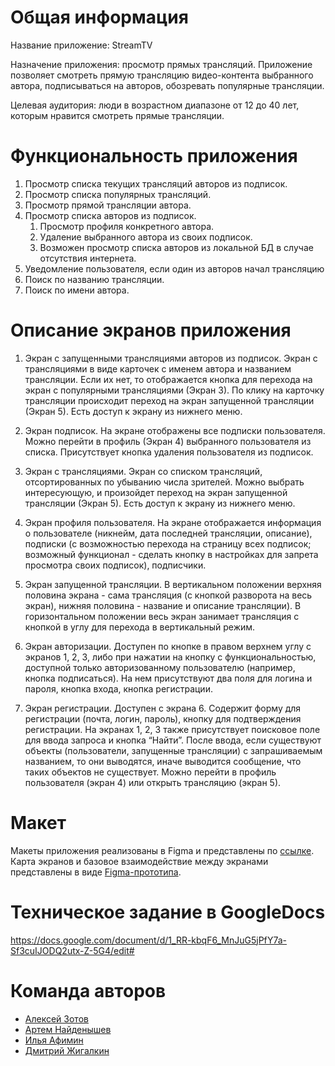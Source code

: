# Общая информация
Название приложение: StreamTV

Назначение приложения: просмотр прямых трансляций. Приложение позволяет смотреть прямую трансляцию видео-контента выбранного автора, подписываться на авторов, обозревать популярные трансляции.

Целевая аудитория: люди в возрастном диапазоне от 12 до 40 лет, которым нравится смотреть прямые трансляции.

# Функциональность приложения
1. Просмотр списка текущих трансляций авторов из подписок.
2. Просмотр списка популярных трансляций.
3. Просмотр прямой трансляции автора.
4. Просмотр списка авторов из подписок.
    1) Просмотр профиля конкретного автора.
    2) Удаление выбранного автора из своих подписок.
    3) Возможен просмотр списка авторов из локальной БД в случае отсутствия интернета.
5. Уведомление пользователя, если один из авторов начал трансляцию
6. Поиск по названию трансляции.
7. Поиск по имени автора.

# Описание экранов приложения
1. Экран с запущенными трансляциями авторов из подписок.
	Экран с трансляциями в виде карточек с именем автора и названием трансляции. Если их нет, то отображается кнопка для перехода на экран с популярными трансляциями (Экран 3). По клику на карточку трансляции происходит переход на экран запущенной трансляции (Экран 5). Есть доступ к экрану из нижнего меню.

2. Экран подписок.
	На экране отображены все подписки пользователя. Можно перейти в профиль (Экран 4) выбранного пользователя из списка. Присутствует кнопка удаления пользователя из подписок.

3. Экран с трансляциями.
Экран со списком трансляций, отсортированных по убыванию числа зрителей. Можно выбрать интересующую, и произойдет переход на экран запущенной трансляции (Экран 5). Есть доступ к экрану из нижнего меню.

4. Экран профиля пользователя.
	На экране отображается информация о пользователе (никнейм, дата последней трансляции, описание), подписки (с возможностью перехода на страницу всех подписок; возможный функционал - сделать кнопку в настройках для запрета просмотра своих подписок), подписчики.

5. Экран запущенной трансляции.
	В вертикальном положении верхняя половина экрана - сама трансляция (с кнопкой разворота на весь экран), нижняя половина - название и описание трансляции).
	В горизонтальном положении весь экран занимает трансляция с кнопкой в углу для перехода в вертикальный режим.

6. Экран авторизации.
	Доступен по кнопке в правом верхнем углу с экранов 1, 2, 3, либо при нажатии на кнопку с функциональностью, доступной только авторизованному пользователю (например, кнопка подписаться). На нем присутствуют два поля для логина и пароля, кнопка входа, кнопка регистрации.

7. Экран регистрации.
	Доступен с экрана 6. Содержит форму для регистрации (почта, логин, пароль), кнопку для подтверждения регистрации.
На экранах 1, 2, 3 также присутствует поисковое поле для ввода запроса и кнопка “Найти”. После ввода, если существуют объекты (пользователи, запущенные трансляции) с запрашиваемым названием, то они выводятся, иначе выводится сообщение, что таких объектов не существует. Можно перейти в профиль пользователя (экран 4) или открыть трансляцию (экран 5).

# Макет
Макеты приложения реализованы в Figma и представлены по [ссылке](https://www.figma.com/file/rNx1qCJvsoiUtxpvp6uNyo/StreamTV?node-id=0%3A1).
Карта экранов и базовое взаимодействие между экранами представлены в виде [Figma-прототипа](https://www.figma.com/proto/rNx1qCJvsoiUtxpvp6uNyo/StreamTV?page-id=0%3A1&node-id=3%3A4&viewport=241%2C48%2C0.5&scaling=scale-down&starting-point-node-id=2%3A3).

# Техническое задание в GoogleDocs
https://docs.google.com/document/d/1_RR-kbqF6_MnJuG5jPfY7a-Sf3cuIJODQ2utx-Z-5G4/edit#

# Команда авторов

- [Алексей Зотов](https://github.com/LionZXY)
- [Артем Найденышев](https://github.com/reo7sp)
- [Илья Афимин](https://github.com/StealthTech)
- [Дмитрий Жигалкин](https://github.com/Ansile)
